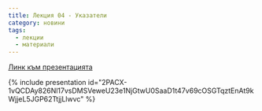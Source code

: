 ```yaml
---
title: Лекция 04 - Указатели
category: новини
tags:
  - лекции
  - материали
---
```


[Линк към презентацията](https://docs.google.com/presentation/d/1t5S4Gqsi_eMhDefvtHTT_Sw_ZgqA_Z19ZOYwEp77jjU/)

{% include presentation id="2PACX-1vQCDAy826Nl17vsDMSVeweU23e1NjGtwU0SaaD1t47v69cOSGTqztEnAt9kWjjeL5JGP62TtjjLlwvc" %}

